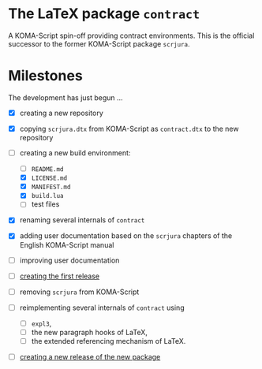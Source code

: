 # The LaTeX package `contract`

A KOMA-Script spin-off providing contract environments. 
This is the official successor to the former KOMA-Script package `scrjura`.

# Milestones

The development has just begun …

- [x] creating a new repository
- [x] copying `scrjura.dtx` from KOMA-Script as `contract.dtx` to the new
      repository
- [ ] creating a new build environment:
  - [ ] `README.md`
  - [x] `LICENSE.md`
  - [x] `MANIFEST.md`
  - [x] `build.lua`
  - [ ] test files
- [x] renaming several internals of `contract`
- [x] adding user documentation based on the `scrjura` chapters of the English
      KOMA-Script manual
- [ ] improving user documentation
- [ ] [creating the first
      release](https://github.com/komascript/latex-contract/milestone/1)
- [ ] removing `scrjura` from KOMA-Script
- [ ] reimplementing several internals of `contract` using
  - [ ] `expl3`, 
  - [ ] the new paragraph hooks of LaTeX,
  - [ ] the extended referencing mechanism of LaTeX.
- [ ] [creating a new release of the new
      package](https://github.com/komascript/latex-contract/milestone/2)

